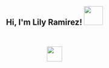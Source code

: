 <div align="center">
<h2> Hi, I'm Lily Ramirez! <img src="https://media.giphy.com/media/mGcNjsfWAjY5AEZNw6/giphy.gif" width="50"></h2>
<br><br>

<img src="https://raw.githubusercontent.com/innng/innng/master/assets/kyubey.gif" height="40" />
<br><br><br>
</div>
